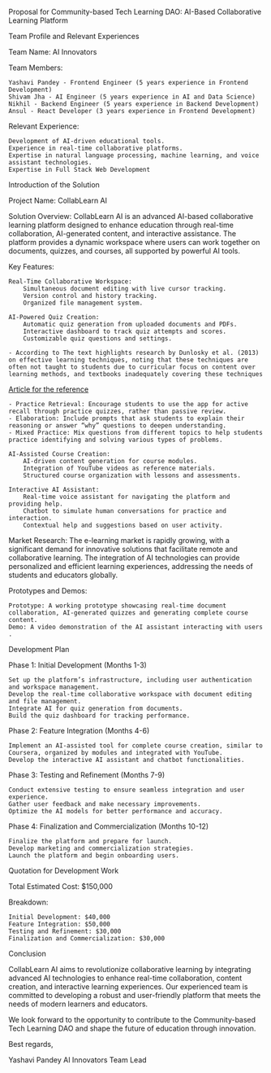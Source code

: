 Proposal for Community-based Tech Learning DAO: AI-Based Collaborative Learning Platform

Team Profile and Relevant Experiences

Team Name: AI Innovators

Team Members:

    Yashavi Pandey - Frontend Engineer (5 years experience in Frontend Development)
    Shivam Jha - AI Engineer (5 years experience in AI and Data Science)
    Nikhil - Backend Engineer (5 years experience in Backend Development)
    Ansul - React Developer (3 years experience in Frontend Development)

Relevant Experience:

    Development of AI-driven educational tools.
    Experience in real-time collaborative platforms.
    Expertise in natural language processing, machine learning, and voice assistant technologies.
    Expertise in Full Stack Web Development

Introduction of the Solution

Project Name: CollabLearn AI

Solution Overview:
CollabLearn AI is an advanced AI-based collaborative learning platform designed to enhance education through real-time collaboration, AI-generated content, and interactive assistance. The platform provides a dynamic workspace where users can work together on documents, quizzes, and courses, all supported by powerful AI tools.

Key Features:

    Real-Time Collaborative Workspace:
        Simultaneous document editing with live cursor tracking.
        Version control and history tracking.
        Organized file management system.

    AI-Powered Quiz Creation:
        Automatic quiz generation from uploaded documents and PDFs.
        Interactive dashboard to track quiz attempts and scores.
        Customizable quiz questions and settings.

    - According to The text highlights research by Dunlosky et al. (2013) on effective learning techniques, noting that these techniques are often not taught to students due to curricular focus on content over learning methods, and textbooks inadequately covering these techniques

[Article for the reference](https://github.com/kumar045/DAO/blob/main/Donoghue_et_al-2021-Frontiers_in_Education.pdf)

    - Practice Retrieval: Encourage students to use the app for active recall through practice quizzes, rather than passive review.
    - Elaboration: Include prompts that ask students to explain their reasoning or answer “why” questions to deepen understanding.
    - Mixed Practice: Mix questions from different topics to help students practice identifying and solving various types of problems.

    AI-Assisted Course Creation:
        AI-driven content generation for course modules.
        Integration of YouTube videos as reference materials.
        Structured course organization with lessons and assessments.

    Interactive AI Assistant:
        Real-time voice assistant for navigating the platform and providing help.
        Chatbot to simulate human conversations for practice and interaction.
        Contextual help and suggestions based on user activity.

Market Research:
The e-learning market is rapidly growing, with a significant demand for innovative solutions that facilitate remote and collaborative learning. The integration of AI technologies can provide personalized and efficient learning experiences, addressing the needs of students and educators globally.

Prototypes and Demos:

    Prototype: A working prototype showcasing real-time document collaboration, AI-generated quizzes and generating complete course content.
    Demo: A video demonstration of the AI assistant interacting with users .

Development Plan

Phase 1: Initial Development (Months 1-3)

    Set up the platform’s infrastructure, including user authentication and workspace management.
    Develop the real-time collaborative workspace with document editing and file management.
    Integrate AI for quiz generation from documents.
    Build the quiz dashboard for tracking performance.

Phase 2: Feature Integration (Months 4-6)

    Implement an AI-assisted tool for complete course creation, similar to Coursera, organized by modules and integrated with YouTube.
    Develop the interactive AI assistant and chatbot functionalities.
    

Phase 3: Testing and Refinement (Months 7-9)

    Conduct extensive testing to ensure seamless integration and user experience.
    Gather user feedback and make necessary improvements.
    Optimize the AI models for better performance and accuracy.

Phase 4: Finalization and Commercialization (Months 10-12)

    Finalize the platform and prepare for launch.
    Develop marketing and commercialization strategies.
    Launch the platform and begin onboarding users.

Quotation for Development Work

Total Estimated Cost: $150,000

Breakdown:

    Initial Development: $40,000
    Feature Integration: $50,000
    Testing and Refinement: $30,000
    Finalization and Commercialization: $30,000

Conclusion

CollabLearn AI aims to revolutionize collaborative learning by integrating advanced AI technologies to enhance real-time collaboration, content creation, and interactive learning experiences. Our experienced team is committed to developing a robust and user-friendly platform that meets the needs of modern learners and educators.

We look forward to the opportunity to contribute to the Community-based Tech Learning DAO and shape the future of education through innovation.

Best regards,

Yashavi Pandey
AI Innovators Team Lead
